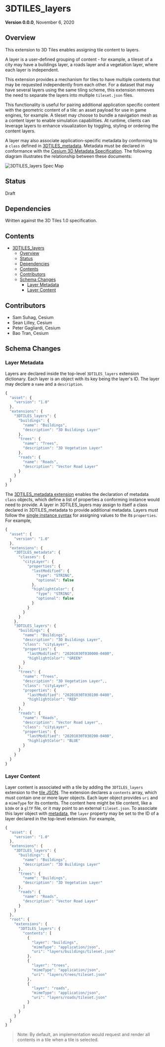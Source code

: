 # 3DTILES_layers

**Version 0.0.0**, November 6, 2020

## Overview

This extension to 3D Tiles enables assigning tile content to layers. 

A layer is a user-defined grouping of content - for example, a tileset of a city may have a buildings layer, a roads layer and a vegetation layer, where each layer is independent.

This extension provides a mechanism for tiles to have multiple contents that may be requested independently from each other. For a dataset that may have several layers using the same tiling scheme, this extension removes the need to separate the layers into multiple `tileset.json` files.

This functionality is useful for pairing additional application specific content with the geometric content of a tile: an asset payload for use in game engines, for example. A tileset may choose to bundle a navigation mesh as a content layer to enable simulation capabilities. At runtime, clients can leverage layers to enhance visualization by toggling, styling or ordering the content layers.

A layer may also associate application-specific metadata by conforming to a `class` defined in [3DTILES_metadata](). Metadata must be declared in conformance with the [Cesium 3D Metadata Specification](). The following diagram illustrates the relationship between these documents:

![3DTILES_layers Spec Map](figures/spec_map.jpg)

## Status

Draft

## Dependencies

Written against the 3D Tiles 1.0 specification.

## Contents

- [3DTILES_layers](#3dtiles_layers)
  - [Overview](#overview)
  - [Status](#status)
  - [Dependencies](#dependencies)
  - [Contents](#contents)
  - [Contributors](#contributors)
  - [Schema Changes](#schema-changes)
    - [Layer Metadata](#layer-metadata)
    - [Layer Content](#layer-content)


## Contributors

* Sam Suhag, Cesium
* Sean Lilley, Cesium
* Peter Gagliardi, Cesium
* Bao Tran, Cesium

## Schema Changes

### Layer Metadata

Layers are declared inside the top-level `3DTILES_layers` extension dictionary. Each layer is an object with its key being the layer's ID. The layer may declare a `name` and a `description`. 

```javascript
{
  "asset": {
    "version": "1.0"
  },
  "extensions": {
    "3DTILES_layers": {
      "buildings": {
        "name": "Buildings",
        "description": "3D Buildings Layer"
      },
      "trees": {
        "name": "Trees",
        "description": "3D Vegetation Layer"
      },
      "roads": {
        "name": "Roads",
        "description": "Vector Road Layer"
      }
    }
  }
}
```

The [3DTILES_metadata extension]() enables the declaration of metadata `class` objects, which define a list of properties a conforming instance would need to provide. A layer in 3DTILES_layers may assign to itself a class declared in 3DTILES_metadata to provide additional metadata. Layers must follow the [single instance syntax]() for assigning values to the its `properties`. For example,

```javascript
{
  "asset": {
    "version": "1.0"
  },
  "extensions": {
    "3DTILES_metadata": {
      "classes": {
        "cityLayer": {
          "properties": {
            "lastModified": {
              "type": "STRING",
              "optional": false
            },
            "highlightColor": {
              "type": "STRING",
              "optional": false
            }
          }
        }
      }
    },
    "3DTILES_layers": {
      "buildings": {
        "name": "Buildings",
        "description": "3D Buildings Layer",
        "class": "cityLayer",
        "properties": {
          "lastModified": "20201030T030000-0400",
          "highlightColor": "GREEN"
        }
      },
      "trees": {
        "name": "Trees",
        "description": "3D Vegetation Layer",,
        "class": "cityLayer",
        "properties": {
          "lastModified": "20201030T030100-0400",
          "highlightColor": "RED"
        }
      },
      "roads": {
        "name": "Roads",
        "description": "Vector Road Layer",,
        "class": "cityLayer",
        "properties": {
          "lastModified": "20201030T030200-0400",
          "highlightColor": "BLUE"
        }
      }
    }
  }
}
```

### Layer Content

Layer content is associated with a tile by adding the `3DTILES_layers` extension to the [tile JSON](https://github.com/CesiumGS/3d-tiles/tree/master/specification#tile-json). The extension declares a `contents` array, which must contain one or more layer objects. Each layer object provides `uri` and a `mimeType` for its contents. The content here might be tile content, like a `b3dm` or a `glTF` file, or it may point to an external `tileset.json`. To associate this layer object with [metadata](#layer-metadata), the `layer` property may be set to the ID of a layer declared in the top-level extension. For example,

```javascript
{
  "asset": {
    "version": "1.0"
  },
  "extensions": {
    "3DTILES_layers": {
      "buildings": {
        "name": "Buildings",
        "description": "3D Buildings Layer"
      },
      "trees": {
        "name": "Buildings",
        "description": "3D Vegetation Layer"
      },
      "roads": {
        "name": "Roads",
        "description": "Vector Road Layer"
      }
    }
  },
  "root": {
    "extensions": {
      "3DTILES_layers": {
        "contents": [
          {
            "layer": "buildings",
            "mimeType": "application/json",
            "uri": "layers/buildings/tileset.json"
          },
          {
            "layer": "trees",
            "mimeType": "application/json",
            "uri": "layers/trees/tileset.json"
          },
          {
            "layer": "roads",
            "mimeType": "application/json",
            "uri": "layers/roads/tileset.json"
          }
        ]
      }
    }
  }
}
```

> Note: By default, an implementation would request and render all contents in a tile when a tile is selected.